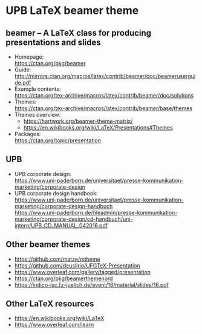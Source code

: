 # UPB LaTeX beamer theme

## beamer – A LaTeX class for producing presentations and slides

* Homepage:  
  https://ctan.org/pkg/beamer
* Guide:  
  http://mirrors.ctan.org/macros/latex/contrib/beamer/doc/beameruserguide.pdf
* Example contents:  
  https://ctan.org/tex-archive/macros/latex/contrib/beamer/doc/solutions
* Themes:  
  https://ctan.org/tex-archive/macros/latex/contrib/beamer/base/themes
* Themes overview:
    * https://hartwork.org/beamer-theme-matrix/
    * https://en.wikibooks.org/wiki/LaTeX/Presentations#Themes
* Packages:  
  https://ctan.org/topic/presentation

## UPB

* UPB corporate design:  
  https://www.uni-paderborn.de/universitaet/presse-kommunikation-marketing/corporate-design
* UPB corporate design handbook:  
  https://www.uni-paderborn.de/universitaet/presse-kommunikation-marketing/corporate-design-handbuch  
  https://www.uni-paderborn.de/fileadmin/presse-kommunikation-marketing/corporate-design/cd-handbuch/uni-intern/UPB_CD_MANUAL_042016.pdf

## Other beamer themes

* https://github.com/matze/mtheme
* https://github.com/deuslirio/UFGTeX-Presentation
* https://www.overleaf.com/gallery/tagged/presentation
* https://ctan.org/pkg/beamerthemenord
* https://indico-jsc.fz-juelich.de/event/16/material/slides/16.pdf

## Other LaTeX resources

* https://en.wikibooks.org/wiki/LaTeX
* https://www.overleaf.com/learn